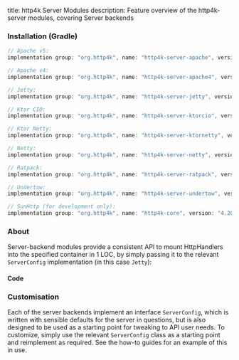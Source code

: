title: http4k Server Modules
description: Feature overview of the http4k-server modules, covering Server backends

### Installation (Gradle)

```groovy
// Apache v5: 
implementation group: "org.http4k", name: "http4k-server-apache", version: "4.20.2.0"

// Apache v4: 
implementation group: "org.http4k", name: "http4k-server-apache4", version: "4.20.2.0"

// Jetty: 
implementation group: "org.http4k", name: "http4k-server-jetty", version: "4.20.2.0"

// Ktor CIO: 
implementation group: "org.http4k", name: "http4k-server-ktorcio", version: "4.20.2.0"

// Ktor Netty: 
implementation group: "org.http4k", name: "http4k-server-ktornetty", version: "4.20.2.0"

// Netty: 
implementation group: "org.http4k", name: "http4k-server-netty", version: "4.20.2.0"

// Ratpack: 
implementation group: "org.http4k", name: "http4k-server-ratpack", version: "4.20.2.0"

// Undertow: 
implementation group: "org.http4k", name: "http4k-server-undertow", version: "4.20.2.0"

// SunHttp (for development only): 
implementation group: "org.http4k", name: "http4k-core", version: "4.20.2.0"
```

### About
Server-backend modules provide a consistent API to mount HttpHandlers into the specified container in 1 LOC, by 
simply passing it to the relevant `ServerConfig` implementation (in this case `Jetty`):

#### Code [<img class="octocat"/>](https://github.com/http4k/http4k/blob/master/src/docs/guide/reference/servers/example_http.kt)

<script src="https://gist-it.appspot.com/https://github.com/http4k/http4k/blob/master/src/docs/guide/reference/servers/example_http.kt"></script>

### Customisation
Each of the server backends implement an interface `ServerConfig`, which is written with sensible defaults for the server in questions, 
but is also designed to be used as a starting point for tweaking to API user needs. To customize, simply use the relevant `ServerConfig` 
class as a starting point and reimplement as required. See the how-to guides for an example of this in use.
